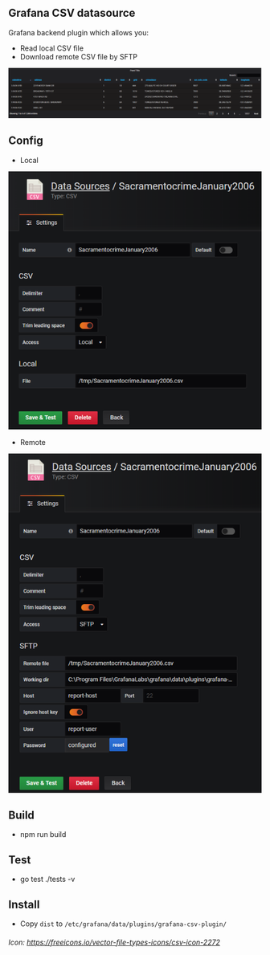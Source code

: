 ## Grafana CSV datasource

Grafana backend plugin which allows you:
- Read local CSV file
- Download remote CSV file by SFTP

![](./doc/image/grid.png)

## Config
- Local

![](./doc/image/config_local.png)

- Remote

![](./doc/image/config_sftp.png)

## Build
- npm run build

## Test
- go test ./tests -v

## Install
- Copy `dist` to `/etc/grafana/data/plugins/grafana-csv-plugin/`

###### Icon: https://freeicons.io/vector-file-types-icons/csv-icon-2272
